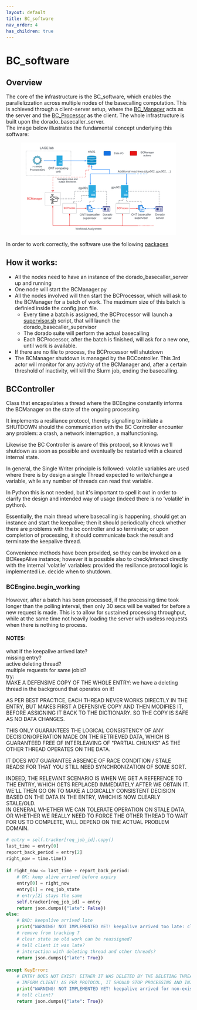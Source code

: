 ```yaml
---
layout: default
title: BC_software
nav_order: 4
has_children: true
---
```

# BC_software

## Overview
The core of the infrastructure is the BC_software, which enables the parallelizzation across multiple nodes of the basecalling computation. This is achieved through a client-server setup, where the [BC_Manager](https://github.com/RodTol/BC-pipelines/blob/master/BC_software/BCManagement.py) acts as the server and the [BC_Processor](https://github.com/RodTol/BC-pipelines/blob/master/BC_software/BCProcessors.py) as the client. The whole infrastructure is built upon the dorado_basecaller_server.  
The image below illustrates the fundamental concept underlying this software:
<figure>
    <img src="../assets/Tirocinio - Network security diagram example(3).png"
         alt="diagram_BC"
         width="800">
</figure>  

In order to work correctly, the software use the following [packages](https://github.com/RodTol/BC-pipelines/blob/master/BC_software/requirements.txt)

## How it works:
- All the nodes need to have an instance of the dorado_basecaller_server up and running
- One node will start the BCManager.py
- All the nodes involved will then start the BCProcessor, which will ask to the BCManager for a batch of work. The maximum size of this batch is definied inside the config.json file.
    - Every time a batch is assigned, the BCProcessor will launch a [supervisor.sh](https://github.com/RodTol/BC-pipelines/blob/master/BC_scripts/supervisor.sh) script, that will launch the dorado_basecaller_supervisor
    - The dorado suite will perform the actual basecalling
    - Each BCProcessor, after the batch is finished, will ask for a new one, until work is available.
- If there are no file to process, the BCProcessor will shutdown
- The BCManager shutdown is managed by the BCController. This 3rd actor will monitor for any activity of the BCManager and, after a certain threshold of inactivity, will kill the Slurm job, ending the basecalling. 


## BCController
Class that encapsulates a thread where the BCEngine constantly informs the BCManager on the state
of the ongoing processing.  

It implements a resiliance protocol, thereby signalling to initiate a SHUTDOWN should the communication with the BC Controller encounter any problem: a crash, a network interruption, a malfunctioning.  

Likewise the BC Controller is aware of this protocol, so it knows we'll shutdown as soon as possible and eventually be restarted with a cleared internal state.  

In general, the Single Writer principle is followed: volatile variables are used where there is by design a single Thread expected to write/change a variable, while any number of threads can read that variable.  

In Python this is not needed, but it's important to spell it out in order to clarify the design and intended way of usage (indeed there is no 'volatile' in python).  

Essentially, the main thread where basecalling is happening, should get an instance and start the keepalive; then it should periodically check whether there are problems with the bc controller and so terminate; or upon completion of processing, it should communicate back the result and terminate the keepalive thread.  

Convenience methods have been provided, so they can be invoked on a BCKeepAlive instance; however it is possible also to check/interact directly with the internal 'volatile' variables: provided the resiliance protocol logic is implemented i.e. decide when to shutdown.  

### BCEngine.begin_working
However, after a batch has been processed, if the processing time took longer than the polling
interval, then only 30 secs will be waited for before a new request is made. This is to allow
for sustained processing throughput, while at the same time not heavily loading the server with
useless requests when there is nothing to process.


#### NOTES:
what if the keepalive arrived late?  
missing entry?  
active deleting thread?  
multiple requests for same jobid?  
try:  
MAKE A DEFENSIVE COPY OF THE WHOLE ENTRY: we have a deleting thread in the background that operates on it!  

AS PER BEST PRACTICE, EACH THREAD NEVER WORKS DIRECTLY IN THE ENTRY, BUT MAKES FIRST A DEFENSIVE COPY AND THEN MODIFIES IT, BEFORE ASSIGNING IT BACK TO THE DICTIONARY. SO THE COPY IS SAFE AS NO DATA CHANGES.  

THIS ONLY GUARANTEES THE LOGICAL CONSISTENCY OF ANY DECISION/OPERATION MADE ON THE RETRIEVED DATA, WHICH IS GUARANTEED FREE OF INTERLEAVING OF "PARTIAL CHUNKS" AS THE OTHER THREAD OPERATES ON THE DATA.  

IT DOES _NOT_ GUARANTEE ABSENCE OF RACE CONDITION / STALE READS! FOR THAT YOU STILL NEED SYNCHRONIZATION OF SOME SORT.    

INDEED, THE RELEVANT SCENARIO IS WHEN WE GET A REFERENCE TO THE ENTRY, WHICH GETS REPLACED IMMEDIATELY AFTER WE OBTAIN IT. WE'LL THEN GO ON TO MAKE A LOGICALLY CONSISTENT DECISION BASED ON THE DATA IN THE ENTRY, WHICH IS NOW CLEARLY STALE/OLD.  
IN GENERAL WHETHER WE CAN TOLERATE OPERATION ON STALE DATA, OR WHETHER WE REALLY NEED TO FORCE THE OTHER THREAD TO WAIT FOR US TO COMPLETE, WILL DEPEND ON THE ACTUAL PROBLEM DOMAIN. 
```python
# entry = self.tracker[req_job_id].copy()
last_time = entry[0]
report_back_period = entry[2]
right_now = time.time()

if right_now <= last_time + report_back_period:
    # OK: keep alive arrived before expiry
    entry[0] = right_now
    entry[1] = req_job_state
    # entry[2] stays the same
    self.tracker[req_job_id] = entry
    return json.dumps({"late": False})
else:
    # BAD: keepalive arrived late
    print("WARNING! NOT IMPLEMENTED YET! keepalive arrived too late: client should shutdown, and work be re-assigned!")
    # remove from tracking ?
    # clear state so old work can be reassigned?
    # tell client it was late?
    # interaction with deleting thread and other threads?
    return json.dumps({"late": True})

except KeyError:
    # ENTRY DOES NOT EXIST! EITHER IT WAS DELETED BY THE DELETING THREAD BECAUSE IT WAS EXPIRED, OR IT NEVER EXISTED.
    # INFORM CLIENT! AS PER PROTOCOL, IT SHOULD STOP PROCESSING AND INITIATE A SHUTDOWN.
    print("WARNING! NOT IMPLEMENTED YET! keepalive arrived for non-existent jobid!")
    # tell client?
    return json.dumps({"late": True})
```


